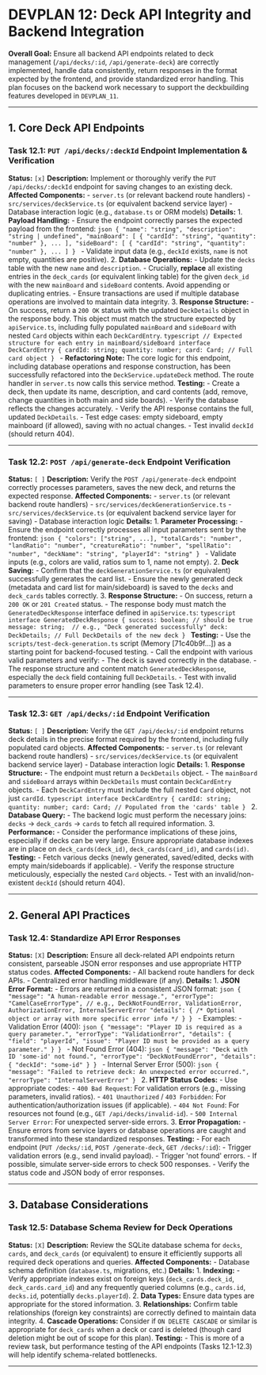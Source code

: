 # DEVPLAN 12: Deck API Integrity and Backend Integration

**Overall Goal:** Ensure all backend API endpoints related to deck management (`/api/decks/:id`, `/api/generate-deck`) are correctly implemented, handle data consistently, return responses in the format expected by the frontend, and provide standardized error handling. This plan focuses on the backend work necessary to support the deckbuilding features developed in `DEVPLAN_11`.

---

## 1. Core Deck API Endpoints

### Task 12.1: `PUT /api/decks/:deckId` Endpoint Implementation & Verification
**Status:** `[x]`
**Description:** Implement or thoroughly verify the `PUT /api/decks/:deckId` endpoint for saving changes to an existing deck.
**Affected Components:**
    - `server.ts` (or relevant backend route handlers)
    - `src/services/deckService.ts` (or equivalent backend service layer)
    - Database interaction logic (e.g., `database.ts` or ORM models)
**Details:**
    1.  **Payload Handling:**
        -   Ensure the endpoint correctly parses the expected payload from the frontend:
            ```json
            {
              "name": "string",
              "description": "string | undefined",
              "mainBoard": [ { "cardId": "string", "quantity": "number" }, ... ],
              "sideBoard": [ { "cardId": "string", "quantity": "number" }, ... ]
            }
            ```
        -   Validate input data (e.g., `deckId` exists, `name` is not empty, quantities are positive).
    2.  **Database Operations:**
        -   Update the `decks` table with the new `name` and `description`.
        -   Crucially, **replace** all existing entries in the `deck_cards` (or equivalent linking table) for the given `deck_id` with the new `mainBoard` and `sideBoard` contents. Avoid appending or duplicating entries.
        -   Ensure transactions are used if multiple database operations are involved to maintain data integrity.
    3.  **Response Structure:**
        -   On success, return a `200 OK` status with the updated `DeckDetails` object in the response body. This object must match the structure expected by `apiService.ts`, including fully populated `mainBoard` and `sideBoard` with nested `Card` objects within each `DeckCardEntry`.
            ```typescript
            // Expected structure for each entry in mainBoard/sideBoard
            interface DeckCardEntry {
              cardId: string;
              quantity: number;
              card: Card; // Full card object
            }
            ```
        -   **Refactoring Note:** The core logic for this endpoint, including database operations and response construction, has been successfully refactored into the `DeckService.updateDeck` method. The route handler in `server.ts` now calls this service method.
**Testing:**
    -   Create a deck, then update its name, description, and card contents (add, remove, change quantities in both main and side boards).
    -   Verify the database reflects the changes accurately.
    -   Verify the API response contains the full, updated `DeckDetails`.
    -   Test edge cases: empty sideboard, empty mainboard (if allowed), saving with no actual changes.
    -   Test invalid `deckId` (should return 404).

---

### Task 12.2: `POST /api/generate-deck` Endpoint Verification
**Status:** `[ ]`
**Description:** Verify the `POST /api/generate-deck` endpoint correctly processes parameters, saves the new deck, and returns the expected response.
**Affected Components:**
    - `server.ts` (or relevant backend route handlers)
    - `src/services/deckGenerationService.ts`
    - `src/services/deckService.ts` (or equivalent backend service layer for saving)
    - Database interaction logic
**Details:**
    1.  **Parameter Processing:**
        -   Ensure the endpoint correctly processes all input parameters sent by the frontend:
            ```json
            {
              "colors": ["string", ...],
              "totalCards": "number",
              "landRatio": "number",
              "creatureRatio": "number",
              "spellRatio": "number",
              "deckName": "string",
              "playerId": "string"
            }
            ```
        -   Validate inputs (e.g., colors are valid, ratios sum to 1, name not empty).
    2.  **Deck Saving:**
        -   Confirm that the `deckGenerationService.ts` (or equivalent) successfully generates the card list.
        -   Ensure the newly generated deck (metadata and card list for main/sideboard) is saved to the `decks` and `deck_cards` tables correctly.
    3.  **Response Structure:**
        -   On success, return a `200 OK` or `201 Created` status.
        -   The response body must match the `GeneratedDeckResponse` interface defined in `apiService.ts`:
            ```typescript
            interface GeneratedDeckResponse {
              success: boolean; // should be true
              message: string;  // e.g., "Deck generated successfully"
              deck: DeckDetails; // Full DeckDetails of the new deck
            }
            ```
**Testing:**
    -   Use the `scripts/test-deck-generation.ts` script (Memory [71c40b9f...]) as a starting point for backend-focused testing.
    -   Call the endpoint with various valid parameters and verify:
        -   The deck is saved correctly in the database.
        -   The response structure and content match `GeneratedDeckResponse`, especially the `deck` field containing full `DeckDetails`.
    -   Test with invalid parameters to ensure proper error handling (see Task 12.4).

---

### Task 12.3: `GET /api/decks/:id` Endpoint Verification
**Status:** `[ ]`
**Description:** Verify the `GET /api/decks/:id` endpoint returns deck details in the precise format required by the frontend, including fully populated card objects.
**Affected Components:**
    - `server.ts` (or relevant backend route handlers)
    - `src/services/deckService.ts` (or equivalent backend service layer)
    - Database interaction logic
**Details:**
    1.  **Response Structure:**
        -   The endpoint must return a `DeckDetails` object.
        -   The `mainBoard` and `sideBoard` arrays within `DeckDetails` must contain `DeckCardEntry` objects.
        -   Each `DeckCardEntry` must include the full nested `Card` object, not just `cardId`.
            ```typescript
            interface DeckCardEntry {
              cardId: string;
              quantity: number;
              card: Card; // Populated from the 'cards' table
            }
            ```
    2.  **Database Query:**
        -   The backend logic must perform the necessary joins: `decks` -> `deck_cards` -> `cards` to fetch all required information.
    3.  **Performance:**
        -   Consider the performance implications of these joins, especially if decks can be very large. Ensure appropriate database indexes are in place on `deck_cards(deck_id)`, `deck_cards(card_id)`, and `cards(id)`.
**Testing:**
    -   Fetch various decks (newly generated, saved/edited, decks with empty main/sideboards if applicable).
    -   Verify the response structure meticulously, especially the nested `Card` objects.
    -   Test with an invalid/non-existent `deckId` (should return 404).

---

## 2. General API Practices

### Task 12.4: Standardize API Error Responses
**Status:** `[X]`
**Description:** Ensure all deck-related API endpoints return consistent, parseable JSON error responses and use appropriate HTTP status codes.
**Affected Components:**
    - All backend route handlers for deck APIs.
    - Centralized error handling middleware (if any).
**Details:**
    1.  **JSON Error Format:**
        -   Errors are returned in a consistent JSON format:
            ```json
            {
              "message": "A human-readable error message.",
              "errorType": "CamelCaseErrorType", // e.g., DeckNotFoundError, ValidationError, AuthorizationError, InternalServerError
              "details": { /* Optional object or array with more specific error info */ }
            }
            ```
        -   Examples:
            -   Validation Error (400):
                ```json
                {
                  "message": "Player ID is required as a query parameter.",
                  "errorType": "ValidationError",
                  "details": { "field": "playerId", "issue": "Player ID must be provided as a query parameter." }
                }
                ```
            -   Not Found Error (404):
                ```json
                {
                  "message": "Deck with ID 'some-id' not found.",
                  "errorType": "DeckNotFoundError",
                  "details": { "deckId": "some-id" }
                }
                ```
            -   Internal Server Error (500):
                ```json
                {
                  "message": "Failed to retrieve deck: An unexpected error occurred.",
                  "errorType": "InternalServerError"
                }
                ```
    2.  **HTTP Status Codes:**
        -   Use appropriate codes:
            -   `400 Bad Request`: For validation errors (e.g., missing parameters, invalid ratios).
            -   `401 Unauthorized` / `403 Forbidden`: For authentication/authorization issues (if applicable).
            -   `404 Not Found`: For resources not found (e.g., `GET /api/decks/invalid-id`).
            -   `500 Internal Server Error`: For unexpected server-side errors.
    3.  **Error Propagation:**
        -   Ensure errors from service layers or database operations are caught and transformed into these standardized responses.
**Testing:**
    -   For each endpoint (`PUT /decks/:id`, `POST /generate-deck`, `GET /decks/:id`):
        -   Trigger validation errors (e.g., send invalid payload).
        -   Trigger 'not found' errors.
        -   If possible, simulate server-side errors to check 500 responses.
    -   Verify the status code and JSON body of error responses.

---

## 3. Database Considerations

### Task 12.5: Database Schema Review for Deck Operations
**Status:** `[X]`
**Description:** Review the SQLite database schema for `decks`, `cards`, and `deck_cards` (or equivalent) to ensure it efficiently supports all required deck operations and queries.
**Affected Components:**
    - Database schema definition (`database.ts`, migrations, etc.)
**Details:**
    1.  **Indexing:**
        -   Verify appropriate indexes exist on foreign keys (`deck_cards.deck_id`, `deck_cards.card_id`) and any frequently queried columns (e.g., `cards.id`, `decks.id`, potentially `decks.playerId`).
    2.  **Data Types:** Ensure data types are appropriate for the stored information.
    3.  **Relationships:** Confirm table relationships (foreign key constraints) are correctly defined to maintain data integrity.
    4.  **Cascade Operations:** Consider if `ON DELETE CASCADE` or similar is appropriate for `deck_cards` when a deck or card is deleted (though card deletion might be out of scope for this plan).
**Testing:**
    -   This is more of a review task, but performance testing of the API endpoints (Tasks 12.1-12.3) will help identify schema-related bottlenecks.

---
